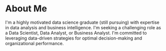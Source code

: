 # About Me

I'm a highly motivated data science graduate (still pursuing) with expertise in data analysis and business intelligence. I'm seeking a challenging role as a Data Scientist, Data Analyst, or Business Analyst. I'm committed to leveraging data-driven strategies for optimal decision-making and organizational performance.
